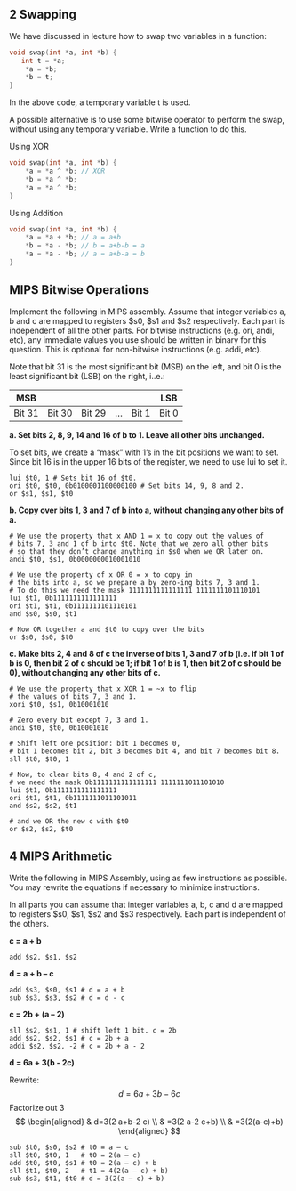 ## 2 Swapping

We have discussed in lecture how to swap two variables in a function:

```c
void swap(int *a, int *b) {
   int t = *a;
	*a = *b;
	*b = t; 
}
```

In the above code, a temporary variable t is used.  

A possible alternative is to use some bitwise operator to perform the swap, without using any temporary variable. Write a function to do this.

Using XOR

```c
void swap(int *a, int *b) {
    *a = *a ^ *b; // XOR
    *b = *a ^ *b;
    *a = *a ^ *b;
}
```

Using Addition

```c
void swap(int *a, int *b) {
    *a = *a + *b; // a = a+b
    *b = *a - *b; // b = a+b-b = a
    *a = *a - *b; // a = a+b-a = b
}
```

## MIPS Bitwise Operations

Implement the following in MIPS assembly. Assume that integer variables a, b and c are mapped to registers $s0, $s1 and $s2 respectively. Each part is independent of all the other parts. For bitwise instructions (e.g. ori, andi, etc), any immediate values you use should be written in binary for this question. This is optional for non-bitwise instructions (e.g. addi, etc).

Note that bit 31 is the most significant bit (MSB) on the left, and bit 0 is the least significant bit (LSB) on the right, i..e.:

| MSB |  |  |  |  | LSB |
| :---: | :---: | :---: | :---: | :---: | :---: |
| Bit 31 | Bit 30 | Bit 29 | $\dots$ | Bit 1 | Bit 0 |

**a. Set bits 2, 8, 9, 14 and 16 of b to 1. Leave all other bits unchanged.**

To set bits, we create a “mask” with 1’s in the bit positions we want to set. Since bit 16 is in the upper 16 bits of the register, we need to use lui to set it.
    
```
lui $t0, 1 # Sets bit 16 of $t0.  
ori $t0, $t0, 0b0100001100000100 # Set bits 14, 9, 8 and 2. 
or $s1, $s1, $t0
```

**b. Copy over bits 1, 3 and 7 of b into a, without changing any other bits of a.**

```
# We use the property that x AND 1 = x to copy out the values of
# bits 7, 3 and 1 of b into $t0. Note that we zero all other bits  
# so that they don’t change anything in $s0 when we OR later on. 
andi $t0, $s1, 0b0000000010001010

# We use the property of x OR 0 = x to copy in  
# the bits into a, so we prepare a by zero-ing bits 7, 3 and 1.  
# To do this we need the mask 1111111111111111 1111111101110101 
lui $t1, 0b1111111111111111  
ori $t1, $t1, 0b1111111101110101  
and $s0, $s0, $t1
    
# Now OR together a and $t0 to copy over the bits 
or $s0, $s0, $t0
```

**c. Make bits 2, 4 and 8 of c the inverse of bits 1, 3 and 7 of b (i.e. if bit 1 of b is 0, then bit 2 of c should be 1; if bit 1 of b is 1, then bit 2 of c should be 0), without changing any other bits of c.**

```
# We use the property that x XOR 1 = ~x to flip 
# the values of bits 7, 3 and 1.  
xori $t0, $s1, 0b10001010

# Zero every bit except 7, 3 and 1. 
andi $t0, $t0, 0b10001010

# Shift left one position: bit 1 becomes 0, 
# bit 1 becomes bit 2, bit 3 becomes bit 4, and bit 7 becomes bit 8.  
sll $t0, $t0, 1

# Now, to clear bits 8, 4 and 2 of c,  
# we need the mask 0b1111111111111111 1111111011101010 
lui $t1, 0b1111111111111111  
ori $t1, $t1, 0b1111111011101011  
and $s2, $s2, $t1

# and we OR the new c with $t0 
or $s2, $s2, $t0
```

## 4 MIPS Arithmetic

Write the following in MIPS Assembly, using as few instructions as possible. You may rewrite the equations if necessary to minimize instructions.

In all parts you can assume that integer variables a, b, c and d are mapped to registers $s0, $s1, $s2 and $s3 respectively. Each part is independent of the others.

**c = a + b**

```
add $s2, $s1, $s2
```

**d = a + b – c**

```
add $s3, $s0, $s1 # d = a + b
sub $s3, $s3, $s2 # d = d - c
```

**c = 2b + (a – 2)**

```
sll $s2, $s1, 1 # shift left 1 bit. c = 2b
add $s2, $s2, $s1 # c = 2b + a
addi $s2, $s2, -2 # c = 2b + a - 2
```

**d = 6a + 3(b - 2c)**

Rewrite:
$$
d=6 a+3 b-6 c
$$
Factorize out 3
$$
\begin{aligned}
& d=3(2 a+b-2 c) \\
& =3(2 a-2 c+b) \\
& =3(2(a-c)+b)
\end{aligned}
$$

```
sub $t0, $s0, $s2 # t0 = a – c
sll $t0, $t0, 1   # t0 = 2(a – c)
add $t0, $t0, $s1 # t0 = 2(a – c) + b
sll $t1, $t0, 2   # t1 = 4(2(a – c) + b)
sub $s3, $t1, $t0 # d = 3(2(a – c) + b)
```